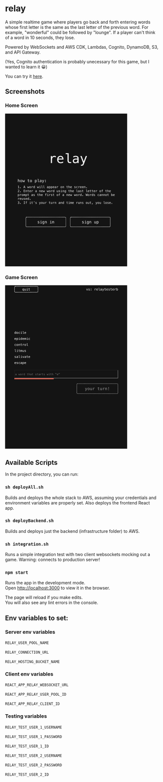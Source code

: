 # relay

A simple realtime game where players go back and forth entering words whose first letter is the same as the last letter of the previous word. For example, "wonderful" could be followed by "lounge". If a player can't think of a word in 10 seconds, they lose.

Powered by WebSockets and AWS CDK, Lambdas, Cognito, DynamoDB, S3, and API Gateway. 

(Yes, Cognito authentication is probably unecessary for this game, but I wanted to learn it 😀)

You can try it [here](https://dqwmo9jv6saax.cloudfront.net/).

## Screenshots

### Home Screen

<img src='screenshots/relay-screenshot-1.png' width='400' />

### Game Screen

<img src='screenshots/relay-screenshot-2.png' width='400' />

## Available Scripts

In the project directory, you can run:

### `sh deployAll.sh`

Builds and deploys the whole stack to AWS, assuming your credentials and environment variables are properly set. Also deploys the frontend React app.

### `sh deployBackend.sh`

Builds and deploys just the backend (infrastructure folder) to AWS.

### `sh integration.sh`

Runs a simple integration test with two client websockets mocking out a game. Warning: connects to production server!

### `npm start`

Runs the app in the development mode.\
Open [http://localhost:3000](http://localhost:3000) to view it in the browser.

The page will reload if you make edits.\
You will also see any lint errors in the console.

## Env variables to set:

### Server env variables

`RELAY_USER_POOL_NAME`

`RELAY_CONNECTION_URL`

`RELAY_HOSTING_BUCKET_NAME`

### Client env variables

`REACT_APP_RELAY_WEBSOCKET_URL`

`REACT_APP_RELAY_USER_POOL_ID`

`REACT_APP_RELAY_CLIENT_ID`

### Testing variables

`RELAY_TEST_USER_1_USERNAME`

`RELAY_TEST_USER_1_PASSWORD`

`RELAY_TEST_USER_1_ID`

`RELAY_TEST_USER_2_USERNAME`

`RELAY_TEST_USER_2_PASSWORD`

`RELAY_TEST_USER_2_ID`
